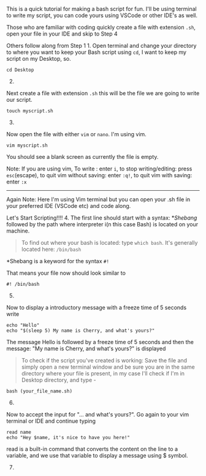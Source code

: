 This is a quick tutorial for making a bash script for fun.
I'll be using terminal to write my script, you can code yours using VSCode or other IDE's as well.

Those who are familiar with coding quickly create a file with extension `.sh`, open your file in your IDE and skip to Step 4

Others follow along from Step 1
1. 
Open terminal and change your directory to where you want to keep your Bash script using `cd`, I want to keep my script on my Desktop, so.

```
cd Desktop
```

2.
Next create a file with extension `.sh` this will be the file we are going to write our script.

```
touch myscript.sh
```

3.
Now open the file with either `vim` or `nano`. I'm using vim. 
```
vim myscript.sh
```
You should see a blank screen as currently the file is empty.

Note: If you are using vim, To write : enter `i`, to stop writing/editing: press `esc`(escape), to quit  vim without saving: enter `:q!`, to quit vim with saving: enter `:x`

----

Again Note: Here I'm using Vim terminal but you can open your .sh file in your preferred IDE (VSCode etc) and code along.

Let's Start Scripting!!!!
4. 
The first line should start with a syntax: **Shebang*  followed by the path where interpreter i(n this case Bash) is located on your machine.

> To find out where your bash is located: type `which bash`. It's generally located here: `/bin/bash`

*Shebang is a keyword for the syntax `#!`

That means your file now should look similar to

```
#! /bin/bash
``` 

5.
Now to display a introductory message with a freeze time of 5 seconds write

```
echo "Hello"
echo "$(sleep 5) My name is Cherry, and what's yours?"
``` 
The message Hello is followed by a freeze time of 5 seconds and then the message: "My name is Cherry, and what's yours?" is displayed

> To check if the script you've created is working: Save the file and simply open a new terminal window and be sure you are in the same directory where your file is present, in my case I'll check if I'm in Desktop directory, and type -
```
bash (your_file_name.sh)
``` 

6.
Now to accept the input for "... and what's yours?".
Go again to your vim terminal or IDE and continue typing

```
read name
echo "Hey $name, it's nice to have you here!"
```
read is a built-in command that converts the content on the line to a variable, and we use that variable to display a message using $ symbol.

7.
